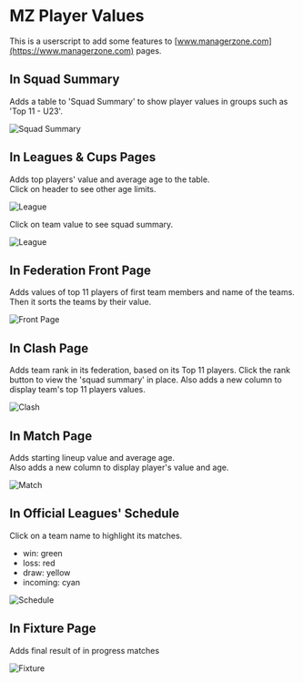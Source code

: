# MZ Player Values

This is a userscript to add some features to [www.managerzone.com](https://www.managerzone.com) pages.  

## In Squad Summary

Adds a table to 'Squad Summary' to show player values in groups such as 'Top 11 - U23'.  

![Squad Summary](https://raw.githubusercontent.com/mz-ir/mz-player-values/main/img/SquadSummary.png)

## In Leagues & Cups Pages

Adds top players' value and average age to the table.  
Click on header to see other age limits.

![League](https://raw.githubusercontent.com/mz-ir/mz-player-values/main/img/LeaguePageToggle.gif)

Click on team value to see squad summary.

![League](https://raw.githubusercontent.com/mz-ir/mz-player-values/main/img/LeaguePage.png)

## In Federation Front Page

Adds values of top 11 players of first team members and name of the teams. Then it sorts the teams by their value.  

![Front Page](https://raw.githubusercontent.com/mz-ir/mz-player-values/main/img/FrontPage.png)

## In Clash Page

Adds team rank in its federation, based on its Top 11 players. Click the rank button to view the 'squad summary' in place.
Also adds a new column to display team's top 11 players values.  

![Clash](https://raw.githubusercontent.com/mz-ir/mz-player-values/main/img/Clash.png)

## In Match Page

Adds starting lineup value and average age.  
Also adds a new column to display player's value and age.

![Match](https://raw.githubusercontent.com/mz-ir/mz-player-values/main/img/MatchPage.png)

## In Official Leagues' Schedule

Click on a team name to highlight its matches.  
- win: green
- loss: red
- draw: yellow
- incoming: cyan

![Schedule](https://raw.githubusercontent.com/mz-ir/mz-player-values/main/img/ScheduleColoring.gif)

## In Fixture Page

Adds final result of in progress matches

![Fixture](https://raw.githubusercontent.com/mz-ir/mz-player-values/main/img/Fixture.png)
